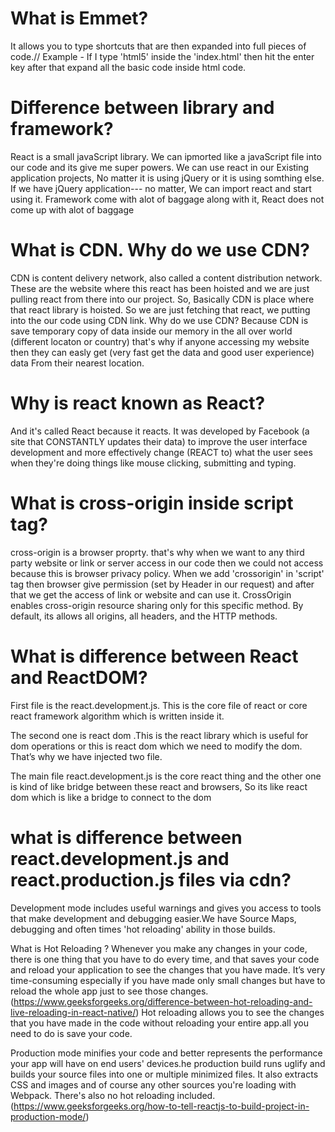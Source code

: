 # What is Emmet?
It allows you to type shortcuts that are then expanded into full pieces of code.//
Example - If I type 'html5' inside the 'index.html' then hit the enter key after that expand all the basic code inside html code.
# Difference between library and framework?
React is a small javaScript library. We can ipmorted like a javaScript file into our code and its give me super powers. We can use react in our Existing application projects, No matter it is using jQuery or it is using somthing else. If we have jQuery application--- no matter, We can import react and start using it.
Framework come with alot of baggage along with it, React does not come up with alot of baggage
# What is CDN. Why do we use CDN?
CDN is content delivery network, also called a content distribution network. These are the website where this react has been hoisted and we are just pulling react from there into our project.
So, Basically CDN is place where that react library is hoisted. So we are just fetching that react, we putting into the our code using CDN link.
Why do we use CDN? Because CDN is save temporary copy of data inside our memory in the all over world (different locaton or country) that's why if anyone accessing my website then they can easly get (very fast get the data and good user experience) data From their nearest location.
# Why is react known as React?
And it's called React because it reacts. It was developed by Facebook (a site that CONSTANTLY updates their data) to improve the user interface development and more effectively change (REACT to) what the user sees when they're doing things like mouse clicking, submitting and typing.
# What is cross-origin inside script tag?
cross-origin is a browser proprty. that's why when we want to any third party website or link or server access in our code then we could not access because this is browser privacy policy. When we add 'crossorigin' in 'script' tag then browser give permission (set by Header in our request) and after that we get the access of link or website and can use it.
CrossOrigin enables cross-origin resource sharing only for this specific method. By default, its allows all origins, all headers, and the HTTP methods. 
# What is difference between React and ReactDOM?
First file is the react.development.js. This is the core file of react or core react framework algorithm which is written inside it.

The second one is react dom .This is the react library which is useful for dom operations or this is react dom which we need to modify the dom. That’s why we have injected two file.

The main file react.development.js is the core react thing and the other one is kind of like bridge between these react and browsers, So its like react dom which is like a bridge to connect to the dom
# what is difference between react.development.js and react.production.js files via cdn?
Development mode includes useful warnings and gives you access to tools that make development and debugging easier.We have Source Maps, debugging and often times 'hot reloading' ability in those builds.

What is Hot Reloading ?
Whenever you make any changes in your code, there is one thing that you have to do every time, and that saves your code and reload your application to see the changes that you have made. It’s very time-consuming especially if you have made only small changes but have to reload the whole app just to see those changes.
(https://www.geeksforgeeks.org/difference-between-hot-reloading-and-live-reloading-in-react-native/)
Hot reloading allows you to see the changes that you have made in the code without reloading your entire app.all you need to do is save your code.

Production mode minifies your code and better represents the performance your app will have on end users' devices.he production build runs uglify and builds your source files into one or multiple minimized files. It also extracts CSS and images and of course any other sources you're loading with Webpack. There's also no hot reloading included.
(https://www.geeksforgeeks.org/how-to-tell-reactjs-to-build-project-in-production-mode/)